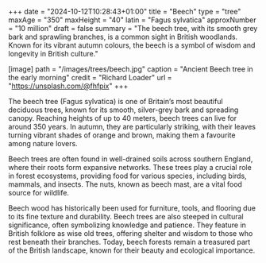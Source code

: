 +++
date = "2024-10-12T10:28:43+01:00"
title = "Beech"
type = "tree"
maxAge = "350"
maxHeight = "40"
latin = "Fagus sylvatica"
approxNumber = "10 million"
draft = false
summary = "The beech tree, with its smooth grey bark and sprawling branches, is a common sight in British woodlands. Known for its vibrant autumn colours, the beech is a symbol of wisdom and longevity in British culture."

[image]
path = "/images/trees/beech.jpg"
caption = "Ancient Beech tree in the early morning"
credit = "Richard Loader"
url = "https://unsplash.com/@fhfpix"
+++

The beech tree (Fagus sylvatica) is one of Britain’s most beautiful deciduous trees, known for its smooth, silver-grey bark and spreading canopy. Reaching heights of up to 40 meters, beech trees can live for around 350 years. In autumn, they are particularly striking, with their leaves turning vibrant shades of orange and brown, making them a favourite among nature lovers.

Beech trees are often found in well-drained soils across southern England, where their roots form expansive networks. These trees play a crucial role in forest ecosystems, providing food for various species, including birds, mammals, and insects. The nuts, known as beech mast, are a vital food source for wildlife.

Beech wood has historically been used for furniture, tools, and flooring due to its fine texture and durability. Beech trees are also steeped in cultural significance, often symbolizing knowledge and patience. They feature in British folklore as wise old trees, offering shelter and wisdom to those who rest beneath their branches. Today, beech forests remain a treasured part of the British landscape, known for their beauty and ecological importance.
